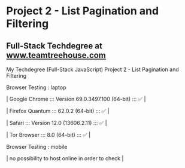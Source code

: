 # Project 2 - List Pagination and Filtering
## Full-Stack Techdegree at www.teamtreehouse.com
My Techdegree (Full-Stack JavaScript) Project 2 - List Pagination and Filtering

Browser Testing : laptop

|  Google Chrome ::: Version 69.0.3497.100 (64-bit) ::: ✅ |

| Firefox Quantum ::: 62.0.2 (64-bit)               ::: ✅ |

|          Safari ::: Version 12.0 (13606.2.11)     ::: ✅ |

|     Tor Browser ::: 8.0 (64-bit)                  ::: ✅ |


Browser Testing : mobile

| no possibility to host online in order to check |
